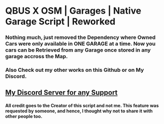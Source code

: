 # QBUS X OSM | Garages | Native Garage Script | Reworked

### Nothing much, just removed the Dependency where Owned Cars were only available in ONE GARAGE at a time. Now you cars can be Retrieved from any Garage once stored in any garage accross the Map. 

### Also Check out my other works on this Github or on My Discord. 

## [My Discord Server for any Support](https://discord.gg/PjKXNkFyHd)

#### All credit goes to the Creator of this script and not me. This feature was requested by someone, and hence, I thought why not to share it with other people too. 



